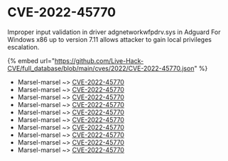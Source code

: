 # CVE-2022-45770

Improper input validation in driver adgnetworkwfpdrv.sys in Adguard For Windows x86 up to version 7.11 allows attacker to gain local privileges escalation.

{% embed url="https://github.com/Live-Hack-CVE/full_database/blob/main/cves/2022/CVE-2022-45770.json" %}


* Marsel-marsel ~> [CVE-2022-45770](https://www.alice-snow.ru/2022/database/cve-2022-45770/cve-2022-45770-marsel-marsel)
* Marsel-marsel ~> [CVE-2022-45770](https://www.alice-snow.ru/2022/database/cve-2022-45770/cve-2022-45770-marsel-marsel)
* Marsel-marsel ~> [CVE-2022-45770](https://www.alice-snow.ru/2022/database/cve-2022-45770/cve-2022-45770-marsel-marsel)
* Marsel-marsel ~> [CVE-2022-45770](https://www.alice-snow.ru/2022/database/cve-2022-45770/cve-2022-45770-marsel-marsel)
* Marsel-marsel ~> [CVE-2022-45770](https://www.alice-snow.ru/2022/database/cve-2022-45770/cve-2022-45770-marsel-marsel)
* Marsel-marsel ~> [CVE-2022-45770](https://www.alice-snow.ru/2022/database/cve-2022-45770/cve-2022-45770-marsel-marsel)
* Marsel-marsel ~> [CVE-2022-45770](https://www.alice-snow.ru/2022/database/cve-2022-45770/cve-2022-45770-marsel-marsel)
* Marsel-marsel ~> [CVE-2022-45770](https://www.alice-snow.ru/2022/database/cve-2022-45770/cve-2022-45770-marsel-marsel)
* Marsel-marsel ~> [CVE-2022-45770](https://www.alice-snow.ru/2022/database/cve-2022-45770/cve-2022-45770-marsel-marsel)
* Marsel-marsel ~> [CVE-2022-45770](https://www.alice-snow.ru/2022/database/cve-2022-45770/cve-2022-45770-marsel-marsel)